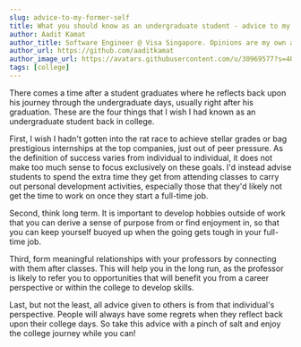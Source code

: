 ```yaml
---
slug: advice-to-my-former-self
title: What you should know as an undergraduate student - advice to my former self
author: Aadit Kamat
author_title: Software Engineer @ Visa Singapore. Opinions are my own and not the views of my employer.
author_url: https://github.com/aaditkamat
author_image_url: https://avatars.githubusercontent.com/u/30969577?s=400&u=9558fc3557d79c88a7080034fe8c22654aca2e4d&v=4
tags: [college]
---
```


There comes a time after a student graduates where he reflects back upon his journey through the undergraduate days, usually right after his graduation. These are the four things that I wish I had known as an undergraduate student back in college.


First, I wish I hadn't gotten into the rat race to achieve stellar grades or bag prestigious internships at the top companies, just out of peer pressure. As the definition of success varies from individual to individual, it does not make too much sense to focus exclusively on these goals. I'd instead advise students to spend the extra time they get from attending classes to carry out personal development activities, especially those that they'd likely not get the time to work on once they start a full-time job.


Second, think long term. It is important to develop hobbies outside of work that you can derive a sense of purpose from or find enjoyment in, so that you can keep yourself buoyed up when the going gets tough in your full-time job.


Third, form meaningful relationships with your professors by connecting with them after classes. This will help you in the long run, as the professor is likely to refer you to opportunities that will benefit you from a career perspective or within the college to develop skills.


Last, but not the least, all advice given to others is from that individual's perspective. People will always have some regrets when they reflect back upon their college days. So take this advice with a pinch of salt and enjoy the college journey while you can!
